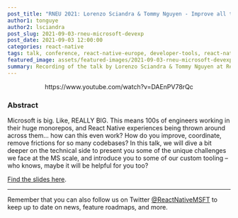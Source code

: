 ```yaml
---
post_title: "RNEU 2021: Lorenzo Sciandra & Tommy Nguyen - Improve all the repos – exploring Microsoft’s DevExp"
author1: tonguye
author2: lsciandra
post_slug: 2021-09-03-rneu-microsoft-devexp
post_date: 2021-09-03 12:00:00
categories: react-native
tags: talk, conference, react-native-europe, developer-tools, react-native
featured_image: assets/featured-images/2021-09-03-rneu-microsoft-devexp.jpg
summary: Recording of the talk by Lorenzo Sciandra & Tommy Nguyen at React Native Europe 2021, about Microsoft's tooling to improve the developer experience for React Native developers.
---
```


<p align="center">
https://www.youtube.com/watch?v=DAEnPV78rQc
</p>

### Abstract

Microsoft is big. Like, REALLY BIG. This means 100s of engineers working in their huge monorepos, and React Native experiences being thrown around across them... how can this even work? How do you improve, coordinate, remove frictions for so many codebases?
In this talk, we will dive a bit deeper on the technical side to present you some of the unique challenges we face at the MS scale, and introduce you to some of our custom tooling – who knows, maybe it will be helpful for you too?

[Find the slides here](https://speakerdeck.com/kelset/improve-all-the-repos-exploring-microsofts-devexp).

---

Remember that you can also follow us on Twitter [@ReactNativeMSFT](https://twitter.com/reactnativemsft) to keep up to date on news, feature roadmaps, and more.
